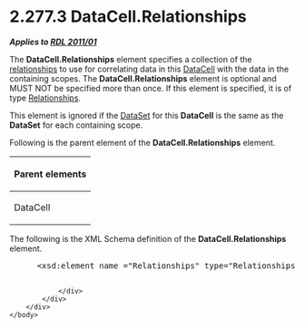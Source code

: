 <html dir="LTR" xmlns:mshelp="http://msdn.microsoft.com/mshelp" xmlns:ddue="http://ddue.schemas.microsoft.com/authoring/2003/5" xmlns:xlink="http://www.w3.org/1999/xlink" xmlns:tool="http://www.microsoft.com/tooltip">
    <head>
        <meta http-equiv="Content-Type" content="text/html; CHARSET=utf-8"></meta>
        <meta name="save" content="history"></meta>
        <title>2.277.3 DataCell.Relationships</title>
        <xml>
            <mshelp:toctitle title="2.277.3 DataCell.Relationships"></mshelp:toctitle>
            <mshelp:rltitle title="[MS-RDL]: DataCell.Relationships"></mshelp:rltitle>
            <mshelp:keyword index="A" term="1038421e-65b2-4d2a-bc30-11b800f1fcbc"></mshelp:keyword>
            <mshelp:attr name="DCSext.ContentType" value="open specification"></mshelp:attr>
            <mshelp:attr name="AssetID" value="1038421e-65b2-4d2a-bc30-11b800f1fcbc"></mshelp:attr>
            <mshelp:attr name="TopicType" value="kbRef"></mshelp:attr>
            <mshelp:attr name="DCSext.Title" value="[MS-RDL]: DataCell.Relationships" />
        </xml>
    </head>
    <body>
        <div id="header">
            <h1 class="heading">2.277.3 DataCell.Relationships</h1>
        </div>
        <div id="mainSection">
            <div id="mainBody">
                <div id="allHistory" class="saveHistory"></div>
                <div id="sectionSection0" class="section" name="collapseableSection">
                    

<p><b><i>Applies to </i></b><a href="bf2bab1a-b608-4bcc-b718-1cc1baa9579c.html"><b><i>RDL 2011/01</i></b></a></p>

<p>The <b>DataCell.Relationships</b> element specifies a
collection of the <a href="b2482b3f-74ab-4ca8-a9e5-c07955011743.html#gt_2913b24a-aa1a-42cb-8b80-047821e296cb">relationships</a>
to use for correlating data in this <a href="8d4f08f4-2da6-4829-8d90-9bf11e042c94.html">DataCell</a> with the data in
the containing scopes. The <b>DataCell.Relationships</b> element is optional
and MUST NOT be specified more than once. If this element is specified, it is
of type <a href="24a70d99-0cff-4112-b56e-3199e943bf1d.html">Relationships</a>.</p>

<p>This element is ignored if the <a href="a14782b0-2e2f-4305-83a3-3de3fd750b6a.html">DataSet</a> for this <b>DataCell</b>
is the same as the <b>DataSet</b> for each containing scope.</p>

<p>Following is the parent element of the <b>DataCell.Relationships</b>
element.</p>

<table>
 <thead>
  <tr>
   <th>
   <p>Parent elements</p>
   </th>
  </tr>
 </thead>
 <tr>
  <td>
  <p>DataCell</p>
  </td>
 </tr>
</table>

<p>The following is the XML Schema definition of the <b>DataCell.Relationships</b>
element.</p>

<dl>
<dd>
<div><pre> &lt;xsd:element name =&quot;Relationships&quot; type=&quot;RelationshipsType&quot; minOccurs=&quot;0&quot; /&gt;
  
</pre></div>
</dd></dl>


                </div>
            </div>
        </div>
    </body>
</html>